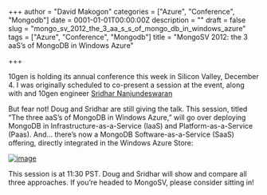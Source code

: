 +++
author = "David Makogon"
categories = ["Azure", "Conference", "Mongodb"]
date = 0001-01-01T00:00:00Z
description = ""
draft = false
slug = "mongo_sv_2012_the_3_aa_s_s_of_mongo_db_in_windows_azure"
tags = ["Azure", "Conference", "Mongodb"]
title = "MongoSV 2012: the 3 aaS’s of MongoDB in Windows Azure"

+++


10gen is holding its annual conference this week in Silicon Valley, December 4\. I was originally scheduled to co-present a session at the event, along with and 10gen engineer [Sridhar Nanjundeswaran](https://twitter.com/snanjund)

But fear not! Doug and Sridhar are still giving the talk. This session, titled “The three aaS’s of MongoDB in Windows Azure,” will go over deploying MongoDB in Infrastructure-as-a-Service (IaaS) and Platform-as-a-Service (Paas). And… there’s now a MongoDB Software-as-a-Service (SaaS) offering, directly integrated in the Windows Azure Store:

[![image](http://lh3.ggpht.com/-hGnLJ3M-324/ULxwNDGiIVI/AAAAAAAAAyY/LrWDwwjY-M4/image_thumb%25255B1%25255D.png?imgmax=800 "image")](http://lh4.ggpht.com/-hzn7gFd5tYA/ULxwLleNUhI/AAAAAAAAAyQ/IioHXNKPoqg/s1600-h/image%25255B3%25255D.png)

This session is at 11:30 PST. Doug and Sridhar will show and compare all three approaches. If you’re headed to MongoSV, please consider sitting in!

